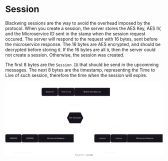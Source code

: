 # Session

Blackwing sessions are the way to avoid the overhead imposed by the protocol. When you create a session, the server stores the AES Key, AES IV, and the Microservice ID sent in the stamp when the session request occured. The server will respond to the request with 16 bytes, sent before the microservice response. The 16 bytes are AES encrypted, and should be decrypted before storing it. If the 16 bytes are all `0`, then the server could not create a session. Otherwise, the session was created.

The first 8 bytes are the `Session ID` that should be send in the upcomming messages. The next 8 bytes are the timestamp, representing the Time to Live of such session, therefore the time when the session will expire. 

![alt text](figs/session_response.svg)